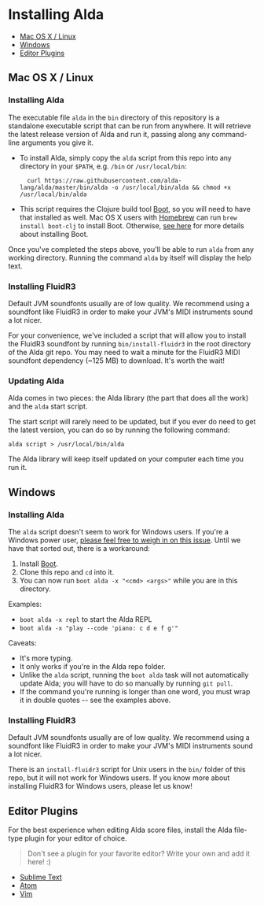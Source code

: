 # Installing Alda

* [Mac OS X / Linux](#mac-os-x--linux)
* [Windows](#windows)
* [Editor Plugins](#editor-plugins)

## Mac OS X / Linux

### Installing Alda

The executable file `alda` in the `bin` directory of this repository is a standalone executable script that can be run from anywhere. It will retrieve the latest release version of Alda and run it, passing along any command-line arguments you give it.

* To install Alda, simply copy the `alda` script from this repo into any directory in your `$PATH`, e.g. `/bin` or `/usr/local/bin`:

        curl https://raw.githubusercontent.com/alda-lang/alda/master/bin/alda -o /usr/local/bin/alda && chmod +x /usr/local/bin/alda

* This script requires the Clojure build tool [Boot](http://www.boot-clj.com), so you will need to have that installed as well. Mac OS X users with [Homebrew](https://github.com/homebrew/homebrew) can run `brew install boot-clj` to install Boot. Otherwise, [see here](https://github.com/boot-clj/boot#install) for more details about installing Boot.

Once you've completed the steps above, you'll be able to run `alda` from any working directory. Running the command `alda` by itself will display the help text.

### Installing FluidR3

Default JVM soundfonts usually are of low quality. We recommend using a soundfont like FluidR3 in order to make your JVM's MIDI instruments sound a lot nicer.

For your convenience, we've included a script that will allow you to install the FluidR3 soundfont by running `bin/install-fluidr3` in the root directory of the Alda git repo. You may need to wait a minute for the FluidR3 MIDI soundfont dependency (~125 MB) to download. It's worth the wait!

### Updating Alda

Alda comes in two pieces: the Alda library (the part that does all the work) and the `alda` start script.

The start script will rarely need to be updated, but if you ever do need to get the latest version, you can do so by running the following command:

    alda script > /usr/local/bin/alda

The Alda library will keep itself updated on your computer each time you run it.

## Windows

### Installing Alda

The `alda` script doesn't seem to work for Windows users. If you're a Windows power user, [please feel free to weigh in on this issue](https://github.com/alda-lang/alda/issues/48). Until we have that sorted out, there is a workaround:

1. Install [Boot](https://github.com/boot-clj/boot#windows).
2. Clone this repo and `cd` into it.
3. You can now run `boot alda -x "<cmd> <args>"` while you are in this directory.

Examples:

* `boot alda -x repl` to start the Alda REPL
* `boot alda -x "play --code 'piano: c d e f g'"`

Caveats:

* It's more typing.
* It only works if you're in the Alda repo folder.
* Unlike the `alda` script, running the `boot alda` task will not automatically update Alda; you will have to do so manually by running `git pull`.
* If the command you're running is longer than one word, you must wrap it in double quotes -- see the examples above.

### Installing FluidR3

Default JVM soundfonts usually are of low quality. We recommend using a soundfont like FluidR3 in order to make your JVM's MIDI instruments sound a lot nicer.

There is an `install-fluidr3` script for Unix users in the `bin/` folder of this repo, but it will not work for Windows users. If you know more about installing FluidR3 for Windows users, please let us know!

## Editor Plugins

For the best experience when editing Alda score files, install the Alda file-type plugin for your editor of choice.

> Don't see a plugin for your favorite editor? Write your own and add it here! :)

- [Sublime Text](https://github.com/archimedespi/sublime-alda)
- [Atom](https://github.com/MadcapJake/language-alda)
- [Vim](https://github.com/daveyarwood/vim-alda)
